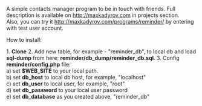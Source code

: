 A simple contacts manager program to be in touch with friends. Full description is available on http://maxkadyrov.com in projects section.<br> 
Also, you can try it http://maxkadyrov.com/programs/reminder/ by entering with test user account.<br>
<p>How to install:</p>
1. <strong>Clone</strong>
2. Add new table, for example - "reminder_db",  to local db and load <strong>sql-dump</strong> from here: <strong>reminder/db_dump/reminder_db.sql</strong>.
3. Config <strong>reminder/config.php</strong> file:<br>
  a) set <strong>$WEB_SITE</strong> to your local path.<br>
  b) set <strong>db_host</strong> to local db host, for example, "localhost"<br>
  c) set <strong>db_user</strong> to local user, for example, "root"<br>
  d) set <strong>db_password</strong> to your local user password<br>
  e) set <strong>db_database</strong> as you created above, "reminder_db"<br>
